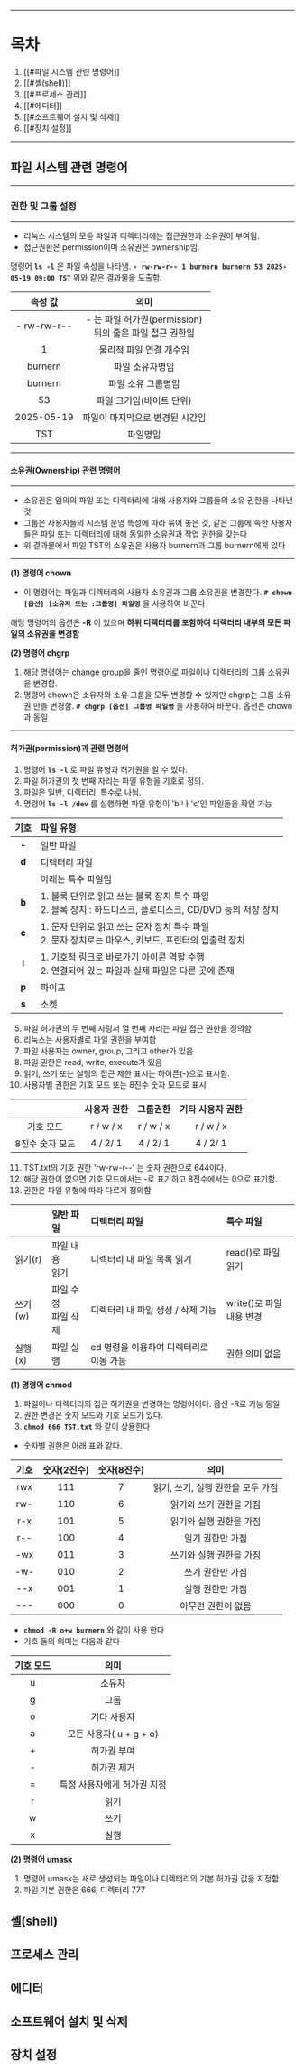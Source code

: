 
---
# 목차
1. [[#파일 시스템 관련 명령어]]
2. [[#셸(shell)]]
3. [[#프로세스 관리]]
4. [[#에디터]]
5. [[#소프트웨어 설치 및 삭제]]
6. [[#장치 설정]]
---
## 파일 시스템 관련 명령어
---
### 권한 및 그룹 설정
---
- 리눅스 시스템의 모듣 파일과 디렉터리에는 접근권한과 소유권이 부여됨.
- 접근권환은 permission이며 소유권은 ownership임.

명령어 **`ls -l`** 은 파일 속성을 나타냄.
**`- rw-rw-r-- 1 burnern burnern 53 2025-05-19 09:00 TST`**
위와 같은 결과물을 도출함.

|    속성 값     |                    의미                     |
| :---------: | :---------------------------------------: |
| - rw-rw-r-- | - 는 파일 허가권(permission)<br>뒤의 줄은 파일 접근 권한임 |
|      1      |               물리적 파일 연결 개수임               |
|   burnern   |                 파일 소유자명임                  |
|   burnern   |                파일 소유 그룹명임                 |
|     53      |              파일 크기임(바이트 단위)               |
| 2025-05-19  |             파일이 마지막으로 변경된 시간임             |
|     TST     |                   파일명임                    |

---
#### 소유권(Ownership) 관련 명령어
---
- 소유권은 임의의 파일 또는 디렉터리에 대해 사용자와 그룹들의 소유 권한을 나타낸 것 
- 그룹은 사용자들의 시스템 운영 특성에 따라 묶어 놓은 것, 같은 그룹에 속한 사용자들은 파일 또는 디렉터리에 대해 동일한 소유권과 작업 권한을 갖는다
- 위 결과물에서 파일 TST의 소유권은 사용자 burnern과 그룹 burnern에게 있다
---
**(1) 명령어 chown**
- 이 명령어는 파일과 디렉터리의 사용자 소유권과 그룹 소유권을 변경한다.
**`# chown [옵션] [소유자 또는 :그룹명] 파일명`** 을 사용하여 바꾼다

해당 명령어의 옵션은 **-R** 이 있으며 **하위 디렉터리를 포함하여 디렉터리 내부의 모든 파일의 소유권을 변경함**

**(2) 명령어 chgrp**
1. 해당 명령어는 change group을 줄인 명령어로 파일이나 디렉터리의 그룹 소유권을 변경함.
2. 명령어 chown은 소유자와 소유 그룹을 모두 변경할 수 있지만 chgrp는 그룹 소유권 만을 변경함.
**`# chgrp [옵션] 그룹명 파일명`** 을 사용하여 바꾼다. 옵션은 chown과 동일
---
#### 허가권(permission)과 관련 명령어
1. 명령어 **`ls -l`** 로 파일 유형과 허가권을 알 수 있다.
2. 파일 허가권의 첫 번째 자리는 파일 유형을 기호로 정의.
3. 파일은 일반, 디렉터리, 특수로 나뉨.
4. 명령어 **`ls -l /dev`** 를 실행하면 파일 유형이 'b'나 'c'인 파일들을 확인 가능

| **기호** | **파일 유형**                                                                |
| :----: | :----------------------------------------------------------------------- |
| **-**  | 일반 파일                                                                    |
| **d**  | 디렉터리 파일                                                                  |
|        | 아래는 특수 파일임                                                               |
| **b**  | 1. 블록 단위로 읽고 쓰는 블록 장치 특수 파일 <br>2. 블록 장치 : 하드디스크, 플로디스크, CD/DVD 등의 저장 장치 |
| **c**  | 1. 문자 단위로 읽고 쓰는 문자 장치 특수 파일<br>2. 문자 장치로는 마우스, 키보드, 프린터의 입출력 장치          |
| **l**  | 1. 기호적 링크로 바로가기 아이콘 역할 수행<br>2. 연결되어 있는 파일과 실제 파일은 다른 곳에 존재              |
| **p**  | 파이프                                                                      |
| **s**  | 소켓                                                                       |
5. 파일 허가권의 두 번째 자링서 열 번째 자리는 파일 접근 권한을 정의함
6. 리눅스는 사용자별로 파일 권한을 부여함
7. 파일 사용자는 owner, group, 그리고 other가 있음
8. 파일 권한은 read, write, execute가 있음
9. 읽기, 쓰기 또는 실행의 접근 제한 표시는 하이픈(-)으로 표시함.
10. 사용자별 권한은 기호 모드 또는 8진수 숫자 모드로 표시

|           |  사용자 권한   |   그룹권한    | 기타 사용자 권한 |
| :-------: | :-------: | :-------: | :-------: |
|   기호 모드   | r / w / x | r / w / x | r / w / x |
| 8진수 숫자 모드 | 4 / 2/ 1  | 4 / 2/ 1  | 4 / 2/ 1  |
11. TST.txt의 기호 권한 'rw-rw-r--' 는 숫자 권한으로 644이다.
12. 해당 권한이 없으면 기호 모드에서는 -로 표기하고 8진수에서는 0으로 표기함.
13. 권한은 파일 유형에 따라 다르게 정의함

|       | 일반 파일            | 디렉터리 파일                 | 특수 파일                 |
| :---- | :--------------- | :---------------------- | :-------------------- |
| 읽기(r) | 파일 내용 <br>읽기     | 디렉터리 내 파일 목록 읽기         | read()로 파일 읽기         |
| 쓰기(w) | 파일 수정  <br>파일 삭제 | 디렉터리 내 파일 생성 / 삭제 가능    | write()로 파일 <br>내용 변경 |
| 실행(x) | 파일 실행            | cd 명령을 이용하여 디렉터리로 이동 가능 | 권한 의미 없음              |
**(1) 명령어 chmod**
1. 파일이나 디렉터리의 접근 허가권을 변경하는 명령어이다. 옵션 -R로 기능 동일
2. 권한 변경은 숫자 모드와 기호 모드가 있다.
3. **`chmod 666 TST.txt`** 와 같이 상용한다
- 숫자별 권한은 아래 표와 같다.

| 기호  | 숫자(2진수) | 숫자(8진수) |          의미          |
| :-: | :-----: | :-----: | :------------------: |
| rwx |   111   |    7    | 읽기, 쓰기, 실행 권한을 모두 가짐 |
| rw- |   110   |    6    |    읽기와 쓰기 권한을 가짐     |
| r-x |   101   |    5    |    읽기와 실행 권한을 가짐     |
| r-- |   100   |    4    |      일기 권한만 가짐       |
| -wx |   011   |    3    |    쓰기와 실행 권한을 가짐     |
| -w- |   010   |    2    |      쓰기 권한만 가짐       |
| --x |   001   |    1    |      실행 권한만 가짐       |
| --- |   000   |    0    |      아무런 권한이 없음      |

- **`chmod -R o+w burnern`** 와 같이 사용 한다
- 기호 들의 의미는 다음과 같다

| 기호 모드 |         의미         |
| :---: | :----------------: |
|   u   |        소유자         |
|   g   |         그룹         |
|   o   |       기타 사용자       |
|   a   | 모든 사용자( u + g + o) |
|   +   |       허가권 부여       |
|   -   |       허가권 제거       |
|   =   |  특정 사용자에게 허가권 지정   |
|   r   |         읽기         |
|   w   |         쓰기         |
|   x   |         실행         |
**(2) 명령어 umask**
1. 명령어 umask는 새로 생성되는 파일이나 디렉터리의 기본 허가권 값을 지정함
2. 파일 기본 권한은 666, 디렉터리 777

## 셸(shell)

## 프로세스 관리

## 에디터

## 소프트웨어 설치 및 삭제

## 장치 설정